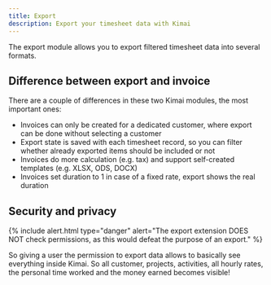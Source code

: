 ```yaml
---
title: Export
description: Export your timesheet data with Kimai
---
```


The export module allows you to export filtered timesheet data into several formats.

## Difference between export and invoice

There are a couple of differences in these two Kimai modules, the most important ones:

- Invoices can only be created for a dedicated customer, where export can be done without selecting a customer
- Export state is saved with each timesheet record, so you can filter whether already exported items should be included or not
- Invoices do more calculation (e.g. tax) and support self-created templates (e.g. XLSX, ODS, DOCX)
- Invoices set duration to 1 in case of a fixed rate, export shows the real duration

## Security and privacy

{% include alert.html type="danger" alert="The export extension DOES NOT check permissions, as this would defeat the purpose of an export." %}

So giving a user the permission to export data allows to basically see everything inside Kimai.
So all customer, projects, activities, all hourly rates, the personal time worked and the money earned becomes visible!

